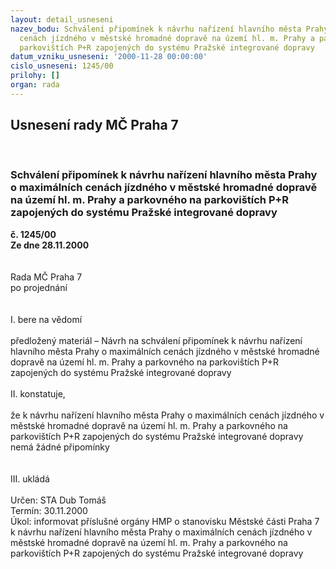 ```yaml
---
layout: detail_usneseni
nazev_bodu: Schválení připomínek k návrhu nařízení hlavního města Prahy o maximálních
  cenách jízdného v městské hromadné dopravě na území hl. m. Prahy a parkovného na
  parkovištích P+R zapojených do systému Pražské integrované dopravy
datum_vzniku_usneseni: '2000-11-28 00:00:00'
cislo_usneseni: 1245/00
prilohy: []
organ: rada
---
```

<div id="ucUsn_pList" class="usn">
	<span><h2>Usnesení rady MČ Praha 7 </h2>
<br></span><div class="standBody">
<span><h3>Schválení připomínek k návrhu nařízení hlavního města Prahy o maximálních cenách jízdného v městské hromadné dopravě na území hl. m. Prahy a parkovného na parkovištích P+R zapojených do systému Pražské integrované dopravy</h3></span><div class="center">
		<strong>č. 1245/00</strong><br>
	</div>
<div class="center">
		<strong>Ze dne 28.11.2000</strong><br><br>
	</div>
<br>Rada MČ Praha 7<br>po projednání<br><br><br>I.	bere na vědomí<br><br> předložený materiál – Návrh na schválení připomínek k návrhu nařízení hlavního města Prahy o maximálních cenách jízdného v městské hromadné dopravě na území hl. m. Prahy a parkovného na parkovištích P+R zapojených do systému Pražské integrované dopravy<br><br>II.	konstatuje,<br><br>že k návrhu nařízení hlavního města Prahy o maximálních cenách jízdného v městské hromadné dopravě na území hl. m. Prahy a parkovného na parkovištích P+R zapojených do systému Pražské integrované dopravy nemá žádné připomínky<br><br><br>III.	ukládá <br><br> Určen:	     	STA Dub Tomáš<br>Termín: 30.11.2000<br>Úkol:	informovat příslušné orgány HMP o stanovisku Městské části Praha 7 k návrhu nařízení hlavního města Prahy o maximálních cenách jízdného v městské hromadné dopravě na území hl. m. Prahy a parkovného na parkovištích P+R zapojených do systému Pražské integrované dopravy<br>  </div>
</div>